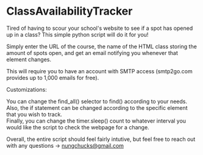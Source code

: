 # ClassAvailabilityTracker
Tired of having to scour your school's website to see if a spot has opened up in a class? This simple python script will do it for you! 

Simply enter the URL of the course, the name of the HTML class  storing the amount of spots open, and get an email notifying you whenever that element changes. 

This will require you to have an account with SMTP access (smtp2go.com provides up to 1,000 emails for free). 

Customizations: 

You can change the find_all() selector to find() according to your needs. 
Also, the if statement can be changed according to the specific element that you wish to track.  
Finally, you can change the timer.sleep() count to whatever interval you would like the script to check the webpage for a change. 

Overall, the entire script should feel fairly intutive, but feel free to reach out with any questions -> nungchucks@gmail.com
